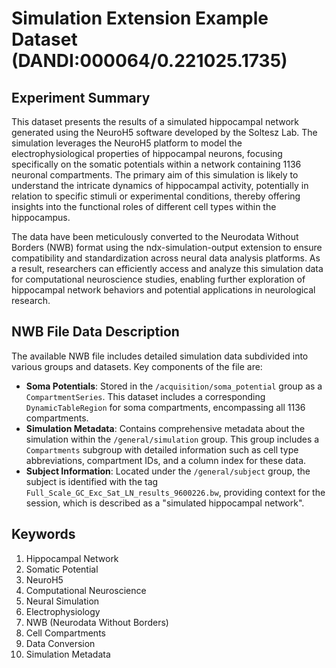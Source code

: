 # Simulation Extension Example Dataset (DANDI:000064/0.221025.1735)

## Experiment Summary

This dataset presents the results of a simulated hippocampal network generated using the NeuroH5 software developed by the Soltesz Lab. The simulation leverages the NeuroH5 platform to model the electrophysiological properties of hippocampal neurons, focusing specifically on the somatic potentials within a network containing 1136 neuronal compartments. The primary aim of this simulation is likely to understand the intricate dynamics of hippocampal activity, potentially in relation to specific stimuli or experimental conditions, thereby offering insights into the functional roles of different cell types within the hippocampus.

The data have been meticulously converted to the Neurodata Without Borders (NWB) format using the ndx-simulation-output extension to ensure compatibility and standardization across neural data analysis platforms. As a result, researchers can efficiently access and analyze this simulation data for computational neuroscience studies, enabling further exploration of hippocampal network behaviors and potential applications in neurological research.

## NWB File Data Description

The available NWB file includes detailed simulation data subdivided into various groups and datasets. Key components of the file are:

- **Soma Potentials**: Stored in the `/acquisition/soma_potential` group as a `CompartmentSeries`. This dataset includes a corresponding `DynamicTableRegion` for soma compartments, encompassing all 1136 compartments.
- **Simulation Metadata**: Contains comprehensive metadata about the simulation within the `/general/simulation` group. This group includes a `Compartments` subgroup with detailed information such as cell type abbreviations, compartment IDs, and a column index for these data.
- **Subject Information**: Located under the `/general/subject` group, the subject is identified with the tag `Full_Scale_GC_Exc_Sat_LN_results_9600226.bw`, providing context for the session, which is described as a "simulated hippocampal network".

## Keywords

1. Hippocampal Network
2. Somatic Potential
3. NeuroH5
4. Computational Neuroscience
5. Neural Simulation
6. Electrophysiology
7. NWB (Neurodata Without Borders)
8. Cell Compartments
9. Data Conversion
10. Simulation Metadata